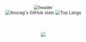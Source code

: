 <div align="center">
  
  ![header](https://capsule-render.vercel.app/api?type=waving&color=timeAuto&width=1000&height=300&section=header&text=DANNSGO&fontSize=90)
  <br>
  ![Anurag's GitHub stats](https://github-readme-stats.vercel.app/api?username=dannsgo&show_icons=true&theme=graywhite)
  ![Top Langs](https://github-readme-stats.vercel.app/api/top-langs/?username=dannsgo&theme=graywhite)
  <br>
  <h1></h1>
  <br>
  <a href="mailto:dannsgo@gmail.com" target="_blank"><img src="https://img.shields.io/badge/dannsgo@gmail.com-red?style=for-the-badge&logo=Gmail&logoColor=white"/></a>
  
</div>
